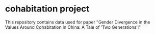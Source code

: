 # cohabitation project

This repository contains data used for paper "Gender Divergence in the Values Around Cohabitation in China: A Tale of 'Two Generations'l"
